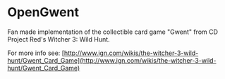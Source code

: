 # OpenGwent
Fan made implementation of the collectible card game "Gwent" from CD Project Red's Witcher 3: Wild Hunt.

For more info see: [http://www.ign.com/wikis/the-witcher-3-wild-hunt/Gwent_Card_Game](http://www.ign.com/wikis/the-witcher-3-wild-hunt/Gwent_Card_Game)
